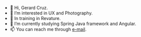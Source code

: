 - 👋 Hi, Gerard Cruz.
- 👀 I’m interested in UX and Photography.
- 💼 In training in Revature.
- 🌱 I’m currently studying Spring Java framework and Angular.
- 📫 You can reach me through [e-mail](mailto:gerard984@revature.net).

<!---
cruzgsworks/cruzgsworks is a ✨ special ✨ repository because its `README.md` (this file) appears on your GitHub profile.
You can click the Preview link to take a look at your changes.
--->
